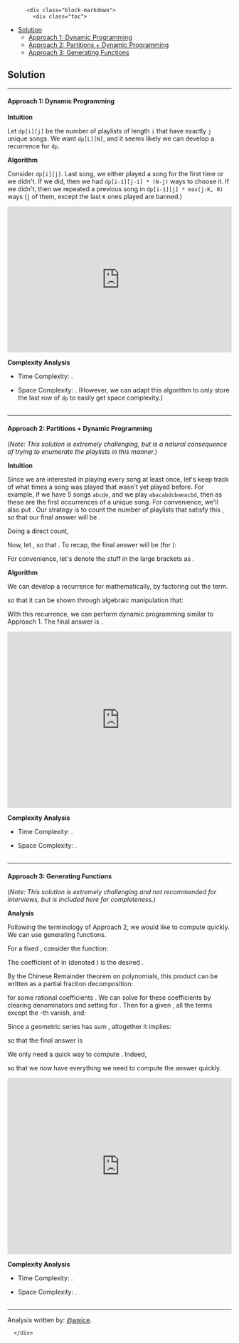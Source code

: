 <div class="article-body">
        
          <div class="block-markdown">
            <div class="toc">
<ul>
<li><a href="#solution">Solution</a><ul>
<li><a href="#approach-1-dynamic-programming">Approach 1: Dynamic Programming</a></li>
<li><a href="#approach-2-partitions-dynamic-programming">Approach 2: Partitions + Dynamic Programming</a></li>
<li><a href="#approach-3-generating-functions">Approach 3: Generating Functions</a></li>
</ul>
</li>
</ul>
</div>
<h2 id="solution">Solution</h2>
<hr>
<h4 id="approach-1-dynamic-programming">Approach 1: Dynamic Programming</h4>
<p><strong>Intuition</strong></p>
<p>Let <code>dp[i][j]</code> be the number of playlists of length <code>i</code> that have exactly <code>j</code> unique songs.  We want <code>dp[L][N]</code>, and it seems likely we can develop a recurrence for <code>dp</code>.</p>
<p><strong>Algorithm</strong></p>
<p>Consider <code>dp[i][j]</code>.  Last song, we either played a song for the first time or we didn't.  If we did, then we had <code>dp[i-1][j-1] * (N-j)</code> ways to choose it.  If we didn't, then we repeated a previous song in <code>dp[i-1][j] * max(j-K, 0)</code> ways (<code>j</code> of them, except the last <code>K</code> ones played are banned.)</p>
<iframe src="https://leetcode.com/playground/9tJ8LAAB/shared" frameborder="0" width="100%" height="327" name="9tJ8LAAB"></iframe>

<p><strong>Complexity Analysis</strong></p>
<ul>
<li>
<p>Time Complexity:  <script type="math/tex; mode=display">O(NL)</script>.</p>
</li>
<li>
<p>Space Complexity:  <script type="math/tex; mode=display">O(NL)</script>.  (However, we can adapt this algorithm to only store the last row of <code>dp</code> to easily get <script type="math/tex; mode=display">O(L)</script> space complexity.)
<br>
<br></p>
</li>
</ul>
<hr>
<h4 id="approach-2-partitions-dynamic-programming">Approach 2: Partitions + Dynamic Programming</h4>
<p>(<em>Note: This solution is extremely challenging, but is a natural consequence of trying to enumerate the playlists in this manner.</em>)</p>
<p><strong>Intuition</strong></p>
<p>Since we are interested in playing every song at least once, let's keep track of what times <script type="math/tex; mode=display">x = (x_1, x_2, \cdots)</script> a song was played that wasn't yet played before.  For example, if we have 5 songs <code>abcde</code>, and we play <code>abacabdcbaeacbd</code>, then <script type="math/tex; mode=display">x = (1, 2, 4, 7, 11)</script> as these are the first occurrences of a unique song.  For convenience, we'll also put <script type="math/tex; mode=display">x_{N+1} = L+1</script>.  Our strategy is to count the number of playlists <script type="math/tex; mode=display">\#_x</script> that satisfy this <script type="math/tex; mode=display">x</script>, so that our final answer will be <script type="math/tex; mode=display">\sum \#_x</script>.  </p>
<p>Doing a direct count,</p>
<p>
<script type="math/tex; mode=display">
\#_x = N * (N-1) * \cdots * (N-K+1) 1^{x_{K+1} - x_K - 1} * (N-K+2)  2^{x_{K+2} - x_{K+1}} * \cdots
</script>
</p>
<p>
<script type="math/tex; mode=display">
\Rightarrow \#_x = N! \prod_{j=1}^{N-K+1} j^{x_{K+j} - x_{K+j-1} - 1}
</script>
</p>
<p>Now, let <script type="math/tex; mode=display">\delta_i = x_{K+i} - x_{K+i-1} - 1</script>, so that <script type="math/tex; mode=display">\sum \delta_i = L-N</script>.  To recap, the final answer will be (for <script type="math/tex; mode=display">S = L-N, P = N-K+1</script>):</p>
<p>
<script type="math/tex; mode=display">
N! \Big(\sum\limits_{\delta : \sum\limits_{0 \leq i \leq P} \delta_i = S} \prod\limits_{j=1}^P j^{\delta_j} \Big)
</script>
</p>
<p>For convenience, let's denote the stuff in the large brackets as <script type="math/tex; mode=display">\langle S, P\rangle</script>.</p>
<p><strong>Algorithm</strong></p>
<p>We can develop a recurrence for <script type="math/tex; mode=display">\langle S, P\rangle</script> mathematically, by factoring out the <script type="math/tex; mode=display">P^{\delta_P}</script> term.</p>
<p>
<script type="math/tex; mode=display">
\langle S, P\rangle = \sum_{\delta_P = 0}^S P^{\delta_P} \sum_{\sum\limits_{0\leq i < P} \delta_i = S - \delta_P} \prod\limits_{j=1}^{P-1} j^{\delta_j}
</script>
</p>
<p>
<script type="math/tex; mode=display">
\Rightarrow \langle S, P\rangle = \sum_{\delta_P = 0}^S P^{\delta_P} \langle S - \delta_P, P-1\rangle
</script>
</p>
<p>so that it can be shown through algebraic manipulation that:
<script type="math/tex; mode=display">
\langle S, P \rangle = P \langle S-1, P-1 \rangle + \langle S, P-1 \rangle
</script>
</p>
<p>With this recurrence, we can perform dynamic programming similar to Approach 1.  The final answer is <script type="math/tex; mode=display">N! \langle L-N, N-K+1 \rangle</script>.</p>
<iframe src="https://leetcode.com/playground/KdGurUUX/shared" frameborder="0" width="100%" height="395" name="KdGurUUX"></iframe>

<p><strong>Complexity Analysis</strong></p>
<ul>
<li>
<p>Time Complexity:  <script type="math/tex; mode=display">O(NL)</script>.</p>
</li>
<li>
<p>Space Complexity:  <script type="math/tex; mode=display">O(L)</script>.
<br>
<br></p>
</li>
</ul>
<hr>
<h4 id="approach-3-generating-functions">Approach 3: Generating Functions</h4>
<p>(<em>Note: This solution is extremely challenging and not recommended for interviews, but is included here for completeness.</em>)</p>
<p><strong>Analysis</strong></p>
<p>Following the terminology of Approach 2, we would like to compute <script type="math/tex; mode=display">\langle S, P \rangle</script> quickly.  We can use generating functions.</p>
<p>For a fixed <script type="math/tex; mode=display">P</script>, consider the function:</p>
<p>
<script type="math/tex; mode=display">
f(x) = (1^0x^0 + 1^1x^1 + 1^2x^2 + 1^3x^3 + \cdots) * (2^0x^0 + 2^1x^1 + 2^2x^2 + 2^3x^3 + \cdots)
</script>
<script type="math/tex; mode=display">
\cdots * (P^0x^0 + P^1x^1 + P^2x^2 + P^3x^3 + \cdots)
</script>
</p>
<p>
<script type="math/tex; mode=display">
\Leftrightarrow f(x) = \prod_{k=1}^{P} (\sum_{j \geq 0} k^j x^j) = \prod_{k=1}^P \frac{1}{1-kx}
</script>
</p>
<p>The coefficient of <script type="math/tex; mode=display">x^S</script> in <script type="math/tex; mode=display">f</script> (denoted <script type="math/tex; mode=display">[x^S]f</script>) is the desired <script type="math/tex; mode=display">\langle S, P \rangle</script>.</p>
<p>By the Chinese Remainder theorem on polynomials, this product can be written as a partial fraction decomposition:</p>
<p>
<script type="math/tex; mode=display">
\prod_{k=1}^P \frac{1}{1-kx} = \sum_{k=1}^P \frac{A_k}{1-kx}
</script>
</p>
<p>for some rational coefficients <script type="math/tex; mode=display">A_k</script>.  We can solve for these coefficients by clearing denominators and setting <script type="math/tex; mode=display">x = 1/m</script> for <script type="math/tex; mode=display">1 \leq m \leq P</script>.  Then for a given <script type="math/tex; mode=display">m</script>, all the terms except the <script type="math/tex; mode=display">m</script>-th vanish, and:</p>
<p>
<script type="math/tex; mode=display">
A_m = \frac{1}{\prod\limits_{\substack{1 \leq j \leq P\\j \neq m}} 1 - j/m} = \prod_{j \neq m} \frac{m}{m-j}
</script>
</p>
<p>Since a geometric series has sum <script type="math/tex; mode=display">\sum_{j \geq 0} (kx)^j = \frac{1}{1-kx}</script>, altogether it implies:</p>
<p>
<script type="math/tex; mode=display">
[x^S]f = \sum_{k=1}^P A_k * k^S
</script>
</p>
<p>so that the final answer is</p>
<p>
<script type="math/tex; mode=display">
\text{answer} = N! \sum_{k=1}^{N-K} k^{L-N} \prod_{\substack{1 \leq j \leq N-K\\j \neq k}} \frac{k}{k-j}
</script>
</p>
<p>
<script type="math/tex; mode=display">
\Rightarrow \text{answer} = N! \sum_k k^{L-K-1} \prod_{j \neq k} \frac{1}{k-j}
</script>
</p>
<p>We only need a quick way to compute <script type="math/tex; mode=display">C_k = \prod\limits_{j \neq k} \frac{1}{k-j}</script>.  Indeed,</p>
<p>
<script type="math/tex; mode=display">
C_{k+1} = C_k * \frac{k - (N-K)}{k}
</script>
</p>
<p>so that we now have everything we need to compute the answer quickly.</p>
<iframe src="https://leetcode.com/playground/ypP5xqYU/shared" frameborder="0" width="100%" height="395" name="ypP5xqYU"></iframe>

<p><strong>Complexity Analysis</strong></p>
<ul>
<li>
<p>Time Complexity:  <script type="math/tex; mode=display">O(N \log L)</script>.</p>
</li>
<li>
<p>Space Complexity:  <script type="math/tex; mode=display">O(1)</script>.
<br>
<br></p>
</li>
</ul>
<hr>
<p>Analysis written by: <a href="https://leetcode.com/awice">@awice</a>.</p>
          </div>
        
      </div>